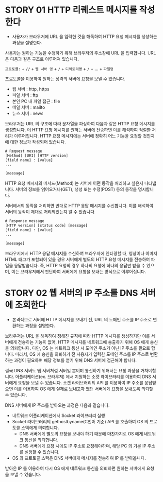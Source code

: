 # STORY 01 HTTP 리퀘스트 메시지를 작성한다

- 사용자가 브라우저에 URL 을 입력한 것을 해독하여 HTTP 요청 메시지를 생성하는 과정을 설명한다.

사용자는 원하는 기능을 수행하기 위해 브라우저의 주소창에 URL 을 입력합니다. URL 은 다음과 같은 구조로 이루어져 있습니다.

`프로토콜:` + `//` + `웹 서버 명` + `/` + `디렉토리명` + `/` + … + `파일명`

프로토콜을 이용하여 원하는 성격의 서버에 요청을 보낼 수 있습니다.

- 웹 서버 : http, https
- 파일 서버 : ftp
- 본인 PC 내 파일 접근 : file
- 메일 서버 : mailto
- 뉴스 서버 : news

브라우저는 URL 의 구조에 따라 문자열을 파싱하여 다음과 같은 HTTP 요청 메시지를 생성합니다. 이 HTTP 요청 메시지를 원하는 서버에 전송하면 이를 해석하여 적절한 처리가 이루어집니다. HTTP 요청 메시지에는 서버에 정확히 어느 기능을 요청할 것인지에 대한 정보가 작성되어 있습니다.

```xml
# Request message
[Method] [URI] [HTTP version]
[field name] : [value]
...

[message]
```

HTTP 요청 메시지의 메서드(Method) 는 서버에 어떤 동작을 처리하고 싶은지 나타냅니다. 서버의 정보를 읽어오거나(GET), 생성 또는 수정(POST) 등의 동작을 명시합니다.

서버에서의 동작을 처리하면 반대로 HTTP 응답 메시지를 수신합니다. 이를 해석하여 서버의 동작이 제대로 처리되었는지 알 수 있습니다.

```xml
# Response message
[HTTP version] [status code] [message]
[field name] : [value]
...

[message]
```

브라우저에서 HTTP 응답 메시지를 수신하여 브라우저에 렌더링할 때, 영상이나 이미지 HTML 태그가 포함되어 있을 경우 서버에게 별도의 HTTP 요청 메시지를 전송하여 파일을 응답받습니다. 즉, HTTP 요청의 경우 하나의 요청에 하나의 응답만 받을 수 있으며, 이는 브라우저에서 판단하여 서버에게 요청을 보내는 방식으로 이루어집니다.

# STORY 02 웹 서버의 IP 주소를 DNS 서버에 조회한다

- 본격적으로 서버에 HTTP 메시지를 보내기 전, URL 의 도메인 주소를 IP 주소로 변환하는 과정을 설명한다.

브라우저는 URL 을 해독하여 정해진 규칙에 따라 HTTP 메시지를 생성하지만 이를 서버에게 전송하는 기능이 없어, HTTP 메시지를 네트워크에 송출하기 위해 OS 에게 송신을 의뢰합니다. 다만, OS 는 네트워크 통신 시 도메인 주소가 아닌 IP 주소를 필요로 합니다. 따라서, OS 에 송신을 의뢰하기 전 사용자가 입력한 도메인 주소를 IP 주소로 변환하는 과정이 필요하며 해당 정보를 얻기 위해 DNS 서버에 접근해야 합니다.

결국 DNS 서버도 웹 서버처럼 서버일 뿐이며 통신하기 위해서는 요청 과정을 거쳐야합니다. 어플리케이션(ex. 브라우저) 에서 지원하는 소켓 라이브러리를 이용하여 DNS 서버에게 요청을 보낼 수 있습니다. 소켓 라이브러리의 API 를 이용하여 IP 주소를 응답받으면 이를 이용하여 OS 에게 실제로 보내고자 했던 서버에게 요청을 보내도록 의뢰할 수 있습니다.

DNS 서버에게 IP 주소를 받아오는 과정은 다음과 같습니다.

- 네트워크 어플리케이션에서 Socket 라이브러리 실행
- Socket 라이브러리의 gethostbyname(C언어 기준) API 를 호출하여 OS 의 프로토콜 스택에게 의뢰합니다.
    - DNS 서버에게 별도의 요청을 보내야 하기 때문에 마찬가지로 OS 에게 네트워크 통신을 의뢰합니다.
    - DNS 서버에게 요청 시에도 IP 주소로 요청해야하며, 해당 PC 의 기본 IP 주소를 설정할 수 있습니다.
- OS 의 프로토콜 스택은 DNS 서버에게 메시지를 전송하여 IP 를 받아옵니다.

받아온 IP 를 이용하여 다시 OS 에게 네트워크 통신을 의뢰하면 원하는 서버에게 요청을 보낼 수 있습니다.
